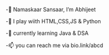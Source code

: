 -🙏 Namaskaar Sansaar, I’m Abhijeet

-🧩 I play wiith HTML,CSS,JS & Python

-🌱 currently learning Java & DSA 

-📫 you can reach me via bio.link/abcd
